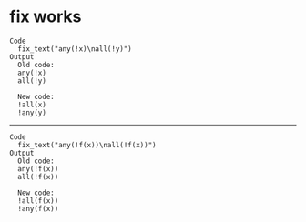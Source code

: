 # fix works

    Code
      fix_text("any(!x)\nall(!y)")
    Output
      Old code:
      any(!x)
      all(!y)
      
      New code:
      !all(x)
      !any(y)

---

    Code
      fix_text("any(!f(x))\nall(!f(x))")
    Output
      Old code:
      any(!f(x))
      all(!f(x))
      
      New code:
      !all(f(x))
      !any(f(x))

